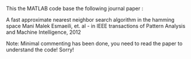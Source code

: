 This the MATLAB code base the following journal paper :

A fast approximate nearest neighbor search algorithm in the hamming space
Mani Malek Esmaeili, et. al - 
in 
IEEE transactions of Pattern Analysis and Machine Intelligence, 2012


Note: Minimal commenting has been done, you need to read the paper to understand the code!
Sorry!


